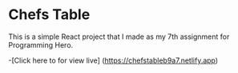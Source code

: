 # Chefs Table

This is a simple React project that I made as my 7th assignment for Programming Hero. 

-[Click here to for view live] (https://chefstableb9a7.netlify.app)

